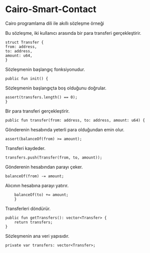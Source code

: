 # Cairo-Smart-Contact
Cairo programlama dili ile akıllı sözleşme örneği

Bu sözleşme, iki kullanıcı arasında bir para transferi gerçekleştirir.

    struct Transfer {
    from: address,
    to: address,
    amount: u64,
    }

Sözleşmenin başlangıç fonksiyonudur.
   
    public fun init() {

Sözleşmenin başlangıçta boş olduğunu doğrular.
    
    assert(transfers.length() == 0);
    }

 Bir para transferi gerçekleştirir.
 
    public fun transfer(from: address, to: address, amount: u64) {

Gönderenin hesabında yeterli para olduğundan emin olur.

    assert(balanceOf(from) >= amount);

Transferi kaydeder.

    transfers.push(Transfer(from, to, amount));

Gönderenin hesabından parayı çeker.

    balanceOf(from) -= amount;

Alıcının hesabına parayı yatırır.

        balanceOf(to) += amount;
        }

Transferleri döndürür.

    public fun getTransfers(): vector<Transfer> {
        return transfers;
    }

Sözleşmenin ana veri yapısıdır.
    
    private var transfers: vector<Transfer>;
